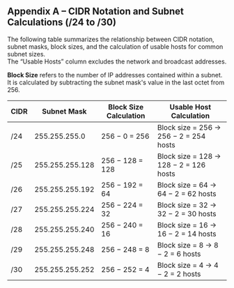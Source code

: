 ## Appendix A – CIDR Notation and Subnet Calculations (/24 to /30)

The following table summarizes the relationship between CIDR notation, subnet masks, block sizes, and the calculation of usable hosts for common subnet sizes.  
The “Usable Hosts” column excludes the network and broadcast addresses.

**Block Size** refers to the number of IP addresses contained within a subnet.  
It is calculated by subtracting the subnet mask's value in the last octet from 256.

| CIDR | Subnet Mask       | Block Size Calculation  | Usable Host Calculation            |
|------|-------------------|-------------------------|-------------------------------------|
| /24  | 255.255.255.0     | 256 − 0 = 256           | Block size = 256 → 256 − 2 = 254 hosts |
| /25  | 255.255.255.128   | 256 − 128 = 128         | Block size = 128 → 128 − 2 = 126 hosts |
| /26  | 255.255.255.192   | 256 − 192 = 64          | Block size = 64 → 64 − 2 = 62 hosts   |
| /27  | 255.255.255.224   | 256 − 224 = 32          | Block size = 32 → 32 − 2 = 30 hosts   |
| /28  | 255.255.255.240   | 256 − 240 = 16          | Block size = 16 → 16 − 2 = 14 hosts   |
| /29  | 255.255.255.248   | 256 − 248 = 8           | Block size = 8 → 8 − 2 = 6 hosts      |
| /30  | 255.255.255.252   | 256 − 252 = 4           | Block size = 4 → 4 − 2 = 2 hosts      |
